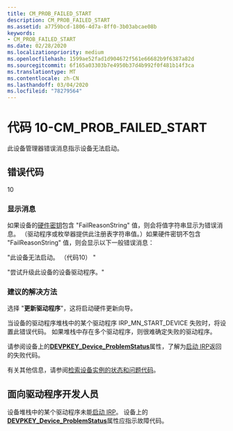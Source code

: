 ```yaml
---
title: CM_PROB_FAILED_START
description: CM_PROB_FAILED_START
ms.assetid: a7759bcd-1806-4d7a-8ff0-3b03abcae08b
keywords:
- CM_PROB_FAILED_START
ms.date: 02/28/2020
ms.localizationpriority: medium
ms.openlocfilehash: 1599ae52fad1d904672f561e66682b9f6387a82d
ms.sourcegitcommit: 6f165a03303b7e4950b37d4b992f0f481b14f3ca
ms.translationtype: MT
ms.contentlocale: zh-CN
ms.lasthandoff: 03/04/2020
ms.locfileid: "78279564"
---
```

# <a name="code-10---cm_prob_failed_start"></a>代码 10-CM_PROB_FAILED_START

此设备管理器错误消息指示设备无法启动。

## <a name="error-code"></a>错误代码

10

### <a name="display-message"></a>显示消息

如果设备的[硬件密钥](opening-a-device-s-hardware-key.md)包含 "FailReasonString" 值，则会将值字符串显示为错误消息。 （驱动程序或枚举器提供此注册表字符串值。）如果硬件密钥不包含 "FailReasonString" 值，则会显示以下一般错误消息：

"此设备无法启动。 （代码10） "

"尝试升级此设备的设备驱动程序。"

### <a name="recommended-resolution"></a>建议的解决方法

选择 "**更新驱动程序**"，这将启动硬件更新向导。

当设备的驱动程序堆栈中的某个驱动程序 IRP_MN_START_DEVICE 失败时，将设置此错误代码。 如果堆栈中存在多个驱动程序，则很难确定失败的驱动程序。

请参阅设备上的[**DEVPKEY_Device_ProblemStatus**](devpkey-device-problemstatus.md)属性，了解为[启动 IRP](https://docs.microsoft.com/windows-hardware/drivers/kernel/irp-mn-start-device)返回的失败代码。

有关其他信息，请参阅[检索设备实例的状态和问题代码](retrieving-the-status-and-problem-code-for-a-device-instance.md)。

## <a name="for-driver-developers"></a>面向驱动程序开发人员

设备堆栈中的某个驱动程序未能[启动 IRP](https://docs.microsoft.com/windows-hardware/drivers/kernel/irp-mn-start-device)。 设备上的[**DEVPKEY_Device_ProblemStatus**](devpkey-device-problemstatus.md)属性应指示故障代码。
